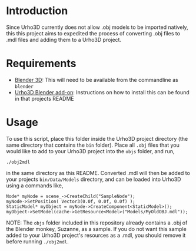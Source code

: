 Introduction
============
Since Urho3D currently does not allow .obj models to be imported natively, this
this project aims to expedited the process of converting .obj files to .mdl
files and adding them to a Urho3D project.

Requirements
============
* [Blender 3D](https://www.blender.org/): This will need to be available from
  the commandline as `blender`
* [Urho3D Blender add-on](https://github.com/reattiva/Urho3D-Blender): Instructions
  on how to install this can be found in that projects README

Usage
=====
To use this script, place this folder inside the Urho3D project directory (the
same directory that contains the `bin` folder). Place all `.obj` files that you
would like to add to your Urho3D project into the `objs` folder, and run,

    ./obj2mdl

in the same directory as this README. Converted .mdl will then be added to your
projects `bin/Data/Models` directory, and can be loaded into Urho3D using a
commands like,

    Node* myNode = scene_->CreateChild("SampleNode");
    myNode->SetPosition( Vector3(0.0f, 0.0f, 0.0f) );
    StaticModel* myObject = myNode->CreateComponent<StaticModel>();
    myObject->SetModel(cache->GetResource<Model>("Models/MyOldOBJ.mdl"));

NOTE: The `objs` folder included in this repository already contains a .obj of
the Blender monkey, Suzanne, as a sample. If you do not want this sample  added
to your Urho3D project's resources as a .mdl, you should remove it before
running `./obj2mdl`.
